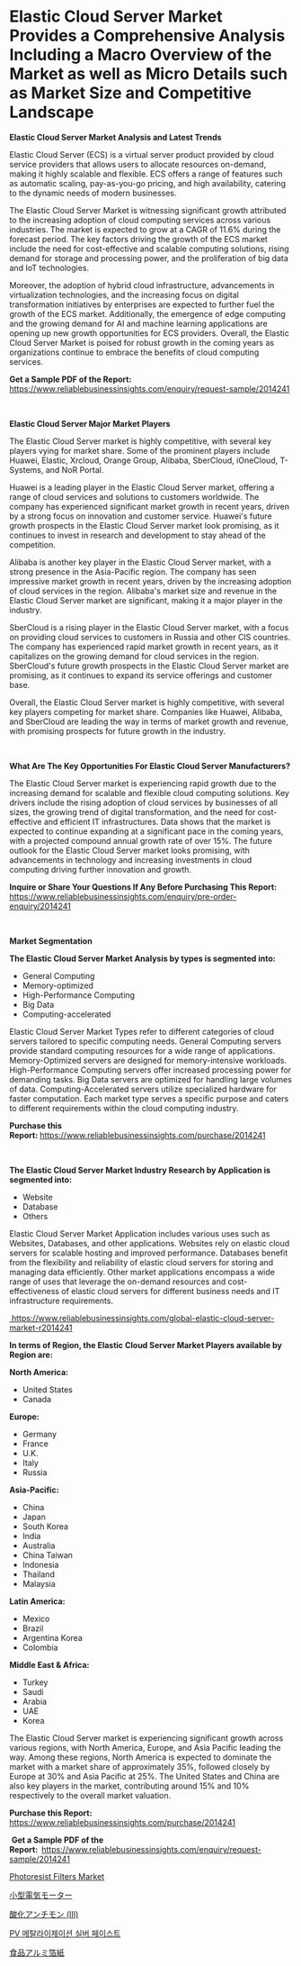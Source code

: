 <p><h1>Elastic Cloud Server Market Provides a Comprehensive Analysis Including a Macro Overview of the Market as well as Micro Details such as Market Size and Competitive Landscape</h1></p><p><strong>Elastic Cloud Server Market Analysis and Latest Trends</strong></p>
<p><p>Elastic Cloud Server (ECS) is a virtual server product provided by cloud service providers that allows users to allocate resources on-demand, making it highly scalable and flexible. ECS offers a range of features such as automatic scaling, pay-as-you-go pricing, and high availability, catering to the dynamic needs of modern businesses.</p><p>The Elastic Cloud Server Market is witnessing significant growth attributed to the increasing adoption of cloud computing services across various industries. The market is expected to grow at a CAGR of 11.6% during the forecast period. The key factors driving the growth of the ECS market include the need for cost-effective and scalable computing solutions, rising demand for storage and processing power, and the proliferation of big data and IoT technologies.</p><p>Moreover, the adoption of hybrid cloud infrastructure, advancements in virtualization technologies, and the increasing focus on digital transformation initiatives by enterprises are expected to further fuel the growth of the ECS market. Additionally, the emergence of edge computing and the growing demand for AI and machine learning applications are opening up new growth opportunities for ECS providers. Overall, the Elastic Cloud Server Market is poised for robust growth in the coming years as organizations continue to embrace the benefits of cloud computing services.</p></p>
<p><strong>Get a Sample PDF of the Report:&nbsp;</strong> <a href="https://www.reliablebusinessinsights.com/enquiry/request-sample/2014241">https://www.reliablebusinessinsights.com/enquiry/request-sample/2014241</a></p>
<p>&nbsp;</p>
<p><strong>Elastic Cloud Server Major Market Players</strong></p>
<p><p>The Elastic Cloud Server market is highly competitive, with several key players vying for market share. Some of the prominent players include Huawei, Elastic, Xrcloud, Orange Group, Alibaba, SberCloud, iOneCloud, T-Systems, and NoR Portal. </p><p>Huawei is a leading player in the Elastic Cloud Server market, offering a range of cloud services and solutions to customers worldwide. The company has experienced significant market growth in recent years, driven by a strong focus on innovation and customer service. Huawei's future growth prospects in the Elastic Cloud Server market look promising, as it continues to invest in research and development to stay ahead of the competition.</p><p>Alibaba is another key player in the Elastic Cloud Server market, with a strong presence in the Asia-Pacific region. The company has seen impressive market growth in recent years, driven by the increasing adoption of cloud services in the region. Alibaba's market size and revenue in the Elastic Cloud Server market are significant, making it a major player in the industry.</p><p>SberCloud is a rising player in the Elastic Cloud Server market, with a focus on providing cloud services to customers in Russia and other CIS countries. The company has experienced rapid market growth in recent years, as it capitalizes on the growing demand for cloud services in the region. SberCloud's future growth prospects in the Elastic Cloud Server market are promising, as it continues to expand its service offerings and customer base.</p><p>Overall, the Elastic Cloud Server market is highly competitive, with several key players competing for market share. Companies like Huawei, Alibaba, and SberCloud are leading the way in terms of market growth and revenue, with promising prospects for future growth in the industry.</p></p>
<p>&nbsp;</p>
<p><strong>What Are The Key Opportunities For Elastic Cloud Server Manufacturers?</strong></p>
<p><p>The Elastic Cloud Server market is experiencing rapid growth due to the increasing demand for scalable and flexible cloud computing solutions. Key drivers include the rising adoption of cloud services by businesses of all sizes, the growing trend of digital transformation, and the need for cost-effective and efficient IT infrastructures. Data shows that the market is expected to continue expanding at a significant pace in the coming years, with a projected compound annual growth rate of over 15%. The future outlook for the Elastic Cloud Server market looks promising, with advancements in technology and increasing investments in cloud computing driving further innovation and growth.</p></p>
<p><strong>Inquire or Share Your Questions If Any Before Purchasing This Report:</strong> <a href="https://www.reliablebusinessinsights.com/enquiry/pre-order-enquiry/2014241">https://www.reliablebusinessinsights.com/enquiry/pre-order-enquiry/2014241</a></p>
<p>&nbsp;</p>
<p><strong>Market Segmentation</strong></p>
<p><strong>The Elastic Cloud Server Market Analysis by types is segmented into:</strong></p>
<p><ul><li>General Computing</li><li>Memory-optimized</li><li>High-Performance Computing</li><li>Big Data</li><li>Computing-accelerated</li></ul></p>
<p><p>Elastic Cloud Server Market Types refer to different categories of cloud servers tailored to specific computing needs. General Computing servers provide standard computing resources for a wide range of applications. Memory-Optimized servers are designed for memory-intensive workloads. High-Performance Computing servers offer increased processing power for demanding tasks. Big Data servers are optimized for handling large volumes of data. Computing-Accelerated servers utilize specialized hardware for faster computation. Each market type serves a specific purpose and caters to different requirements within the cloud computing industry.</p></p>
<p><strong>Purchase this Report:&nbsp;</strong><a href="https://www.reliablebusinessinsights.com/purchase/2014241">https://www.reliablebusinessinsights.com/purchase/2014241</a></p>
<p>&nbsp;</p>
<p><strong>The Elastic Cloud Server Market Industry Research by Application is segmented into:</strong></p>
<p><ul><li>Website</li><li>Database</li><li>Others</li></ul></p>
<p><p>Elastic Cloud Server Market Application includes various uses such as Websites, Databases, and other applications. Websites rely on elastic cloud servers for scalable hosting and improved performance. Databases benefit from the flexibility and reliability of elastic cloud servers for storing and managing data efficiently. Other market applications encompass a wide range of uses that leverage the on-demand resources and cost-effectiveness of elastic cloud servers for different business needs and IT infrastructure requirements.</p></p>
<p><a href="https://www.reliablebusinessinsights.com/global-elastic-cloud-server-market-r2014241">&nbsp;https://www.reliablebusinessinsights.com/global-elastic-cloud-server-market-r2014241</a></p>
<p><strong>In terms of Region, the Elastic Cloud Server Market Players available by Region are:</strong></p>
<p>
    <p> <strong> North America: </strong>
        <ul>
            <li>United States</li>
            <li>Canada</li>
        </ul>
        </p> 
    <p> <strong> Europe: </strong>
        <ul>
            <li>Germany</li>
            <li>France</li>
            <li>U.K.</li>
            <li>Italy</li>
            <li>Russia</li>
        </ul>
        </p> 
    <p> <strong> Asia-Pacific: </strong>
        <ul>
            <li>China</li>
            <li>Japan</li>
            <li>South Korea</li>
            <li>India</li>
            <li>Australia</li>
            <li>China Taiwan</li>
            <li>Indonesia</li>
            <li>Thailand</li>
            <li>Malaysia</li>
        </ul>
        </p> 
    <p> <strong> Latin America: </strong>
        <ul>
            <li>Mexico</li>
            <li>Brazil</li>
            <li>Argentina Korea</li>
            <li>Colombia</li>
        </ul>
        </p> 
    <p> <strong> Middle East & Africa: </strong>
        <ul>
            <li>Turkey</li>
            <li>Saudi</li>
            <li>Arabia</li>
            <li>UAE</li>
            <li>Korea</li>
        </ul>
    </p>
    </p>
<p><p>The Elastic Cloud Server market is experiencing significant growth across various regions, with North America, Europe, and Asia Pacific leading the way. Among these regions, North America is expected to dominate the market with a market share of approximately 35%, followed closely by Europe at 30% and Asia Pacific at 25%. The United States and China are also key players in the market, contributing around 15% and 10% respectively to the overall market valuation.</p></p>
<p><strong>Purchase this Report: </strong><a href="https://www.reliablebusinessinsights.com/purchase/2014241">https://www.reliablebusinessinsights.com/purchase/2014241</a></p>
<p>&nbsp;<strong>Get a Sample PDF of the Report:&nbsp;&nbsp;</strong><a href="https://www.reliablebusinessinsights.com/enquiry/request-sample/2014241">https://www.reliablebusinessinsights.com/enquiry/request-sample/2014241</a></p>
<p><strong></strong></p>
<p><p><a href="https://github.com/ayamgoreng5458/Market-Research-Report-List-1/blob/main/photoresist-filters-market.md">Photoresist Filters Market</a></p><p><a href="https://github.com/reliezer65/Market-Research-Report-List-1/blob/main/1092653151542.md">小型電気モーター</a></p><p><a href="https://medium.com/@terrellconn2023/2024%E5%B9%B4%E3%81%8B%E3%82%892031%E5%B9%B4%E3%81%BE%E3%81%A7%E3%81%AE%E3%82%A2%E3%83%B3%E3%83%81%E3%83%A2%E3%83%B3-iii-%E3%82%AA%E3%82%AD%E3%82%B5%E3%82%A4%E3%83%89%E5%B8%82%E5%A0%B4%E3%82%B7%E3%82%A7%E3%82%A2%E3%81%A8%E7%AB%B6%E4%BA%89%E7%8A%B6%E6%B3%81%E3%81%AB%E9%96%A2%E3%81%99%E3%82%8B%E6%B4%9E%E5%AF%9F-4cd8bf049c52">酸化アンチモン (III)</a></p><p><a href="https://medium.com/@luffiazaza/pv-%EA%B8%88%EC%86%8D%ED%99%94-%EC%8B%A4%EB%B2%84-%ED%8E%98%EC%9D%B4%EC%8A%A4%ED%8A%B8-%EC%8B%9C%EC%9E%A5-%EA%B7%9C%EB%AA%A8%EA%B0%80-%EC%97%B0%ED%8F%89%EA%B7%A0-%EC%84%B1%EC%9E%A5%EB%A5%A0-%EB%A1%9C-%EC%A6%9D%EA%B0%80%ED%95%98%EA%B3%A0-%EC%9E%88%EC%9C%BC%EB%A9%B0-%EB%B3%B8-%EB%B3%B4%EA%B3%A0%EC%84%9C%EB%8A%94-%EC%9C%A0%ED%98%95-%EC%9D%91%EC%9A%A9-%ED%94%84%EB%A1%9C%EA%B7%B8%EB%9E%A8-%EC%84%B1%EC%9E%A5-%EB%B0%8F-2024%EB%85%84%EB%B6%80%ED%84%B0-2031%EB%85%84%EA%B9%8C%EC%A7%80%EC%9D%98-%EC%98%88%EC%B8%A1-%EB%B6%84%EC%84%9D%EC%9D%84-%EB%8B%A4%EB%A3%A8%EA%B3%A0-175d35811da7">PV 메탈라이제이션 실버 페이스트</a></p><p><a href="https://medium.com/@staberhelen84/%E8%A3%BD%E5%93%81%E3%82%BF%E3%82%A4%E3%83%97-%E5%BF%9C%E7%94%A8-%E5%9C%B0%E5%9F%9F%E5%88%A5%E3%81%AE%E3%82%B0%E3%83%AD%E3%83%BC%E3%83%90%E3%83%AB%E9%A3%9F%E5%93%81%E7%94%A8%E3%82%A2%E3%83%AB%E3%83%9F%E3%83%9B%E3%82%A4%E3%83%AB%E3%83%9A%E3%83%BC%E3%83%91%E3%83%BC%E3%83%9E%E3%83%BC%E3%82%B1%E3%83%83%E3%83%88%E3%81%AE%E3%82%B5%E3%82%A4%E3%82%BA%E3%81%8A%E3%82%88%E3%81%B3%E3%82%B7%E3%82%A7%E3%82%A2%E5%88%86%E6%9E%90-%E4%BA%88%E6%B8%AC-2024%E5%B9%B4-2031%E5%B9%B4-0609662f3d3d">食品アルミ箔紙</a></p></p>